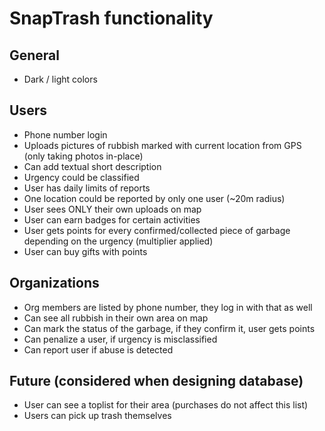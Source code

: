 # SnapTrash functionality
## General
- Dark / light colors
## Users
- Phone number login
- Uploads pictures of rubbish marked with current location from GPS (only taking photos in-place)
- Can add textual short description
- Urgency could be classified
- User has daily limits of reports
- One location could be reported by only one user (~20m radius)
- User sees ONLY their own uploads on map
- User can earn badges for certain activities
- User gets points for every confirmed/collected piece of garbage depending on the urgency (multiplier applied)
- User can buy gifts with points
## Organizations
- Org members are listed by phone number, they log in with that as well
- Can see all rubbish in their own area on map
- Can mark the status of the garbage, if they confirm it, user gets points
- Can penalize a user, if urgency is misclassified
- Can report user if abuse is detected

## Future (considered when designing database)
  - User can see a toplist for their area (purchases do not affect this list)
  - Users can pick up trash themselves
